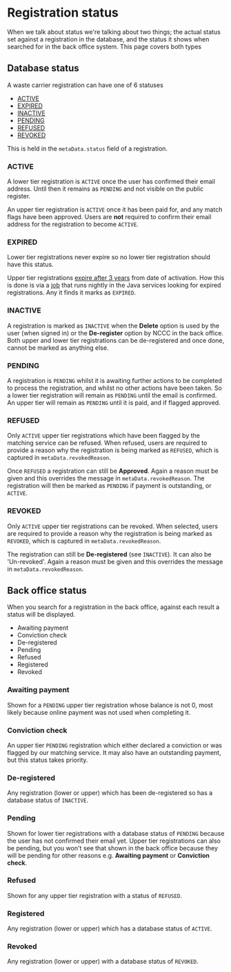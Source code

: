 # Registration status

When we talk about status we're talking about two things; the actual status set against a registration in the database, and the status it shows when searched for in the back office system. This page covers both types

## Database status

A waste carrier registration can have one of 6 statuses

- [ACTIVE](#active)
- [EXPIRED](#expired)
- [INACTIVE](#inactive)
- [PENDING](#pending)
- [REFUSED](#refused)
- [REVOKED](#revoked)

This is held in the `metaData.status` field of a registration.

### ACTIVE

A lower tier registration is `ACTIVE` once the user has confirmed their email address. Until then it remains as `PENDING` and not visible on the public register.

An upper tier registration is `ACTIVE` once it has been paid for, and any match flags have been approved. Users are **not** required to confirm their email address for the registration to become `ACTIVE`.

### EXPIRED

Lower tier registrations never expire so no lower tier registration should have this status.

Upper tier registrations [expire after 3 years](activation_expiration.md) from date of activation. How this is done is via a [job](background_jobs.md) that runs nightly in the Java services looking for expired registrations. Any it finds it marks as `EXPIRED`.

### INACTIVE

A registration is marked as `INACTIVE` when the **Delete** option is used by the user (when signed in) or the **De-register** option by NCCC in the back office. Both upper and lower tier registrations can be de-registered and once done, cannot be marked as anything else.

### PENDING

A registration is `PENDING` whilst it is awaiting further actions to be completed to process the registration, and whilst no other actions have been taken. So a lower tier registration will remain as `PENDING` until the email is confirmed. An upper tier will remain as `PENDING` until it is paid, and if flagged approved.

### REFUSED

Only `ACTIVE` upper tier registrations which have been flagged by the matching service can be refused. When refused, users are required to provide a reason why the registration is being marked as `REFUSED`, which is captured in `metaData.revokedReason`.

Once `REFUSED` a registration can still be **Approved**. Again a reason must be given and this overrides the message in `metaData.revokedReason`. The registration will then be marked as `PENDING` if payment is outstanding, or `ACTIVE`.

### REVOKED

Only `ACTIVE` upper tier registrations can be revoked. When selected, users are required to provide a reason why the registration is being marked as `REVOKED`, which is captured in `metaData.revokedReason`.

The registration can still be **De-registered** (see `INACTIVE`). It can also be 'Un-revoked'. Again a reason must be given and this overrides the message in `metaData.revokedReason`.

## Back office status

When you search for a registration in the back office, against each result a status will be displayed.

- Awaiting payment
- Conviction check
- De-registered
- Pending
- Refused
- Registered
- Revoked

### Awaiting payment

Shown for a `PENDING` upper tier registration whose balance is not 0, most likely because online payment was not used when completing it.

### Conviction check

An upper tier `PENDING` registration which either declared a conviction or was flagged by our matching service. It may also have an outstanding payment, but this status takes priority.

### De-registered

Any registration (lower or upper) which has been de-registered so has a database status of `INACTIVE`.

### Pending

Shown for lower tier registrations with a database status of `PENDING` because the user has not confirmed their email yet. Upper tier registrations can also be pending, but you won't see that shown in the back office because they will be pending for other reasons e.g. **Awaiting payment** or **Conviction check**.

### Refused

Shown for any upper tier registration with a status of `REFUSED`.

### Registered

Any registration (lower or upper) which has a database status of `ACTIVE`.

### Revoked

Any registration (lower or upper) with a database status of `REVOKED`.
